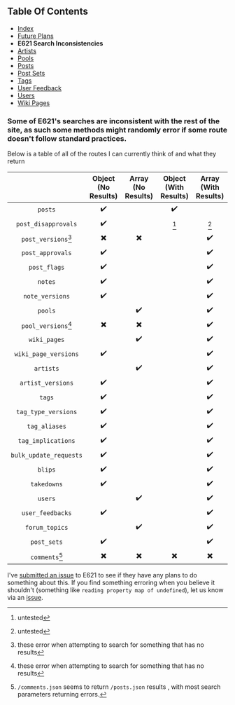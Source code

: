 ## Table Of Contents
- [Index](README.md)
- [Future Plans](FuturePlans.md)
- **E621 Search Inconsistencies**
- [Artists](Artists.md)
- [Pools](Pools.md)
- [Posts](Posts.md)
- [Post Sets](PostSets.md)
- [Tags](Tags.md)
- [User Feedback](UserFeedback.md)
- [Users](Users.md)
- [Wiki Pages](WikiPages.md)

### Some of E621's searches are inconsistent with the rest of the site, as such some methods might randomly error if some route doesn't follow standard practices.

Below is a table of all of the routes I can currently think of and what they return

|                        | Object (No Results) | Array (No Results) | Object (With Results) | Array (With Results) |
|:----------------------:|:-------------------:|:------------------:|:---------------------:|:--------------------:|
|         `posts`        |          ✔️          |                    |           ✔️           |                      |
|   `post_disapprovals`  |          ✔️          |                    |          [^1]         |         [^1]         |
|   `post_versions`[^2]  |          ✖️          |          ✖️         |                       |           ✔️          |
|    `post_approvals`    |          ✔️          |                    |                       |           ✔️          |
|      `post_flags`      |          ✔️          |                    |                       |           ✔️          |
|         `notes`        |          ✔️          |                    |                       |           ✔️          |
|     `note_versions`    |          ✔️          |                    |                       |           ✔️          |
|         `pools`        |                     |          ✔️         |                       |           ✔️          |
|   `pool_versions`[^2]  |          ✖️          |          ✖️         |                       |           ✔️          |
|      `wiki_pages`      |                     |          ✔️         |                       |           ✔️          |
|  `wiki_page_versions`  |          ✔️          |                    |                       |           ✔️          |
|        `artists`       |                     |          ✔️         |                       |           ✔️          |
|    `artist_versions`   |          ✔️          |                    |                       |           ✔️          |
|         `tags`         |          ✔️          |                    |                       |           ✔️          |
|   `tag_type_versions`  |          ✔️          |                    |                       |           ✔️          |
|      `tag_aliases`     |          ✔️          |                    |                       |           ✔️          |
|   `tag_implications`   |          ✔️          |                    |                       |           ✔️          |
| `bulk_update_requests` |          ✔️          |                    |                       |           ✔️          |
|         `blips`        |          ✔️          |                    |                       |           ✔️          |
|       `takedowns`      |          ✔️          |                    |                       |           ✔️          |
|         `users`        |                     |          ✔️         |                       |           ✔️          |
|    `user_feedbacks`    |          ✔️          |                    |                       |           ✔️          |
|     `forum_topics`     |                     |          ✔️         |                       |           ✔️          |
|       `post_sets`      |          ✔️          |                    |                       |           ✔️          |
|     `comments`[^3]     |          ✖️          |          ✖️         |           ✖️           |           ✖️          |

[^1]: untested
[^2]: these error when attempting to search for something that has no results
[^3]: `/comments.json` seems to return `/posts.json` results , with most search parameters returning errors.


I've [submitted an issue](https://github.com/zwagoth/e621ng/issues/359) to E621 to see if they have any plans to do something about this. If you find something erroring when you believe it shouldn't (something like `reading property map of undefined`), let us know via an [issue](https://github.com/DonovanDMC/E621/issues/new). 
